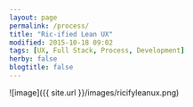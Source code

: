 ```yaml
---
layout: page
permalink: /process/
title: "Ric-ified Lean UX"
modified: 2015-10-18 09:02
tags: [UX, Full Stack, Process, Development]
herby: false
blogtitle: false
---
```




![image]({{ site.url }}/images/ricifyleanux.png)

